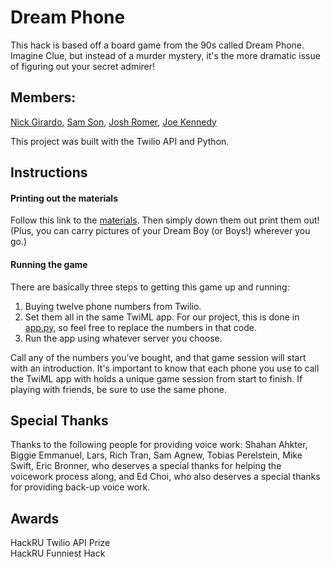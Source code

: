 # Dream Phone

This hack is based off a board game from the 90s called Dream Phone. Imagine Clue, but instead of a murder mystery, it's the more dramatic issue of figuring out your secret admirer!

## Members:
[Nick Girardo](https://github.com/nickgirardo), [Sam Son](https://github.com/json), [Josh Romer](https://github.com/jromer94), [Joe Kennedy](https://github.com/JosephSKennedy)

This project was built with the Twilio API and Python.

## Instructions
#### Printing out the materials
Follow this link to the [materials](https://github.com/nickgirardo/dreamphone/tree/master/assets/print). Then simply down them out print them out! (Plus, you can carry pictures of your Dream Boy (or Boys!) wherever you go.)
#### Running the game 
There are basically three steps to getting this game up and running:
1. Buying twelve phone numbers from Twilio.
2. Set them all in the same TwiML app. For our project, this is done in [app.py](https://github.com/nickgirardo/dreamphone/tree/master/assets/print), so feel free to replace the numbers in that code.
3. Run the app using whatever server you choose.

Call any of the numbers you've bought, and that game session will start with an introduction.
It's important to know that each phone you use to call the TwiML app with holds a unique game session from start to finish. If playing with friends, be sure to use the same phone.

## Special Thanks
Thanks to the following people for providing voice work:
Shahan Ahkter,
Biggie Emmanuel,
Lars,
Rich Tran,
Sam Agnew,
Tobias Perelstein,
Mike Swift,
Eric Bronner, who deserves a special thanks for helping the voicework process along,
and Ed Choi, who also deserves a special thanks for providing back-up voice work.

## Awards
HackRU Twilio API Prize  
HackRU Funniest Hack

